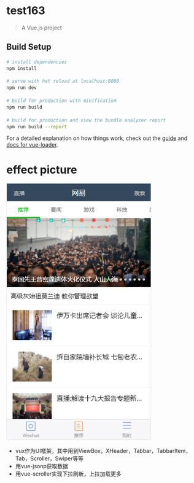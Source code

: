 # test163

> A Vue.js project

## Build Setup

``` bash
# install dependencies
npm install

# serve with hot reload at localhost:8080
npm run dev

# build for production with minification
npm run build

# build for production and view the bundle analyzer report
npm run build --report
```

For a detailed explanation on how things work, check out the [guide](http://vuejs-templates.github.io/webpack/) and [docs for vue-loader](http://vuejs.github.io/vue-loader).

# effect picture
<img src="./src/assets/effectImg.png" >

- vux作为UI框架，其中用到ViewBox，XHeader，Tabbar，TabbarItem，Tab，Scroller，Swiper等等
- 用vue-jsonp获取数据
- 用vue-scroller实现下拉刷新，上拉加载更多


